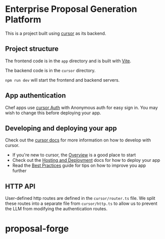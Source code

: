 # Enterprise Proposal Generation Platform
  
This is a project built using [cursor](https://cursor.dev) as its backend.
   
## Project structure
  
The frontend code is in the `app` directory and is built with [Vite](https://vitejs.dev/).
  
The backend code is in the `cursor` directory.
  
`npm run dev` will start the frontend and backend servers.

## App authentication

Chef apps use [cursor Auth](https://auth.cursor.dev/) with Anonymous auth for easy sign in. You may wish to change this before deploying your app.

## Developing and deploying your app

Check out the [cursor docs](https://docs.cursor.dev/) for more information on how to develop with cursor.
* If you're new to cursor, the [Overview](https://docs.cursor.dev/understanding/) is a good place to start
* Check out the [Hosting and Deployment](https://docs.cursor.dev/production/) docs for how to deploy your app
* Read the [Best Practices](https://docs.cursor.dev/understanding/best-practices/) guide for tips on how to improve you app further

## HTTP API

User-defined http routes are defined in the `cursor/router.ts` file. We split these routes into a separate file from `cursor/http.ts` to allow us to prevent the LLM from modifying the authentication routes.
# proposal-forge
